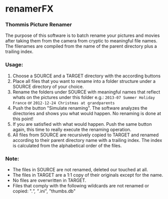 renamerFX
=========
### Thommis Picture Renamer

The purpose of this software is to batch rename your pictures and movies after taking them from the camera from cryptic
to meaningful file names.
The filenames are compiled from the name of the parent directory plus a trailing index.

### Usage:

1. Choose a SOURCE and a TARGET directory with the according buttons
2. Place all files that you want to rename into a folder structure under a SOURCE directory of your choice.
3. Rename the folders under SOURCE with meaningful names that reflect whats on the pictures under this folder
   e.g.: `2013-07 Summer Holiday France` or `2012-12-24 Christmas at grandparents`
4. Push the button "Simulate renaming". The software analyzes the directories and shows you what would happen.
   No renaming is done at this point!
5. If you are satisfied with what would happen. Push the same button again, this time to really execute the renaming
   operation.
6. All files from SOURCE are recursively copied to TARGET and renamed according to their parent directory name with a
   trailing index. The index is calculated from the alphabetical order of the files.

### Note:

*  The files in SOURCE are not renamed, deleted our touched at all.
*  The files in TARGET are a 1:1 copy of their originals except for the name.
*  No files are overwritten in TARGET.
*  Files that comply with the following wildcards are not renamed or copied: ".*", "*.ini", "thumbs.db"
